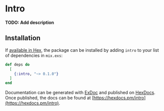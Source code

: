 # Intro

**TODO: Add description**

## Installation

If [available in Hex](https://hex.pm/docs/publish), the package can be installed
by adding `intro` to your list of dependencies in `mix.exs`:

```elixir
def deps do
  [
    {:intro, "~> 0.1.0"}
  ]
end
```

Documentation can be generated with [ExDoc](https://github.com/elixir-lang/ex_doc)
and published on [HexDocs](https://hexdocs.pm). Once published, the docs can
be found at [https://hexdocs.pm/intro](https://hexdocs.pm/intro).


